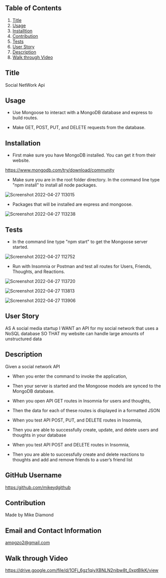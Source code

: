 
  ## Table of Contents
  1. [Title](#Title)
  2. [Usage](#Usage)
  3. [Installtion](#Installtion)
  5. [Contribution](#Contribution)
  6. [Tests](#Test)
  7. [User Story](#Story)
  8. [Description](#Description)
  9. [Walk through Video](#Video)

  ## Title

  Social NetWork Api
  
  ## Usage

  * Use Mongoose to interact with a MongoDB database and express to build routes.

  * Make GET, POST, PUT, and DELETE requests from the database.

  ## Installation
  
  * First make sure you have MongoDB installed. You can get it from their website. 

  https://www.mongodb.com/try/download/community

  * Make sure you are in the root folder directory. In the command line type "npm install" to install all node packages.
  
  ![Screenshot 2022-04-27 113015](https://user-images.githubusercontent.com/94988620/165555208-e160cdc2-6951-4ce9-883b-09789432edb1.png)
  
  * Packages that will be installed are express and mongoose. 
  
  ![Screenshot 2022-04-27 113238](https://user-images.githubusercontent.com/94988620/165555720-2aa71671-dc2e-4417-943c-98b0f8f4d520.png)
  

  ## Tests
  
  * In the command line type "npm start" to get the Mongoose server started.
  
  ![Screenshot 2022-04-27 112752](https://user-images.githubusercontent.com/94988620/165555045-b637a52f-b235-4d28-a960-649d65d32edb.png)

  
  * Run with Insomnia or Postman and test all routes for Users, Friends, Thoughts, and Reactions.
  
  ![Screenshot 2022-04-27 113720](https://user-images.githubusercontent.com/94988620/165556728-9dfb1df8-722e-42e5-852d-a77bf5f9a9e4.png)
  
  ![Screenshot 2022-04-27 113813](https://user-images.githubusercontent.com/94988620/165556915-ac05f04d-7240-4371-9ae5-1d0ab6779ac8.png)
  
  ![Screenshot 2022-04-27 113906](https://user-images.githubusercontent.com/94988620/165557130-fff70691-83c2-4cd0-bcc8-c67949eff4e9.png)


  ## User Story

  AS A social media startup
  I WANT an API for my social network that uses a NoSQL database
  SO THAT my website can handle large amounts of unstructured data

  ## Description

  Given a social network API
  
  * When you enter the command to invoke the application,
  * Then your server is started and the Mongoose models are synced to the MongoDB database.

  * When you open API GET routes in Insomnia for users and thoughts,
  * Then the data for each of these routes is displayed in a formatted JSON

  * When you test API POST, PUT, and DELETE routes in Insomnia,
  * Then you are able to successfully create, update, and delete users and thoughts in your database

  * When you test API POST and DELETE routes in Insomnia,
  * Then you are able to successfully create and delete reactions to thoughts and add and remove friends to a user’s friend list

  ## GitHub Username
    
  [https:/github.com/mikeydgithub](https:/github.com/mikeydgithub)
  
  ## Contribution

  Made by Mike Diamond
  
  ## Email and Contact Information
     
  ampgzo2@gmail.com

  ## Walk through Video
  https://drive.google.com/file/d/1OFj_6gz1qiyXBNLN2nibw8t_0xptBIkK/view
  
